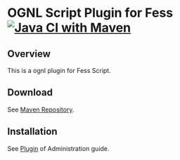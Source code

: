 OGNL Script Plugin for Fess
[![Java CI with Maven](https://github.com/codelibs/fess-script-ognl/actions/workflows/maven.yml/badge.svg)](https://github.com/codelibs/fess-script-ognl/actions/workflows/maven.yml)
==========================

## Overview

This is a ognl plugin for Fess Script.

## Download

See [Maven Repository](https://repo1.maven.org/maven2/org/codelibs/fess/fess-script-ognl/).

## Installation

See [Plugin](https://fess.codelibs.org/13.12/admin/plugin-guide.html) of Administration guide.

